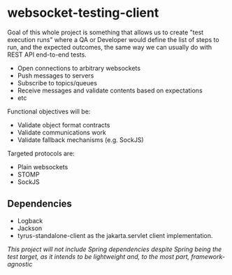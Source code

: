 # websocket-testing-client
Goal of this whole project is something that allows us to create "test execution runs" where a QA or Developer would define the list of steps to run, and the expected outcomes, the same way we can usually do with REST API end-to-end tests.
 - Open connections to arbitrary websockets
 - Push messages to servers
 - Subscribe to topics/queues
 - Receive messages and validate contents based on expectations
 - etc

Functional objectives will be:
 - Validate object format contracts
 - Validate communications work
 - Validate fallback mechanisms (e.g. SockJS)

Targeted protocols are:
 - Plain websockets
 - STOMP
 - SockJS


## Dependencies
- Logback
- Jackson
- tyrus-standalone-client as the jakarta.servlet client implementation.

*This project will not include Spring dependencies despite Spring being the test target, as it intends to be lightweight and, to the most part, framework-agnostic*
